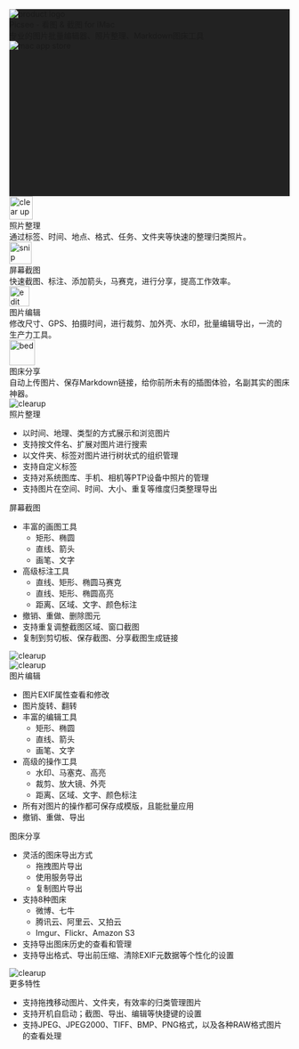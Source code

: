 
<div class="">
    <!-- product name -->
    <div style="background-Color: #222222">
        <div class="lg:max-w-5xl mx-auto">
            <div class="flex justify-center items-center" style="height: 21rem">
                <div class="px-10 lg:px-0">
                    <div class="flex items-center">
                        <img :src="$withBase('/product-logo.png')" alt="product logo">
                        <div class="pl-3 lg:pl-8">
                            <div class="text-white text-xl lg:text-4xl">Picsee - 看图 & 截图 for iMac</div>
                            <div class="text-white text-sm lg:text-lg pt-3">专业的图片批量编辑器、照片整理、Markdown图床工具</div>
                            <img class="pt-4" :src="$withBase('/mac-app-store.png')" alt="mac app store">
                        </div>
                    </div>
                </div>
            </div>
        </div>
    </div>
    <!-- product func breif -->
    <div class="" style="">
        <div class="lg:max-w-5xl mx-auto">
            <div class="flex flex-col lg:flex-row justify-between items-center px-10 py-6">
                <div style="" class="flex justify-between lg:pr-8">
                    <div style="" class="flex flex-col items-center pr-2 lg:pr-8">
                        <img style="width: 42px" class="pt-3" :src="$withBase('/img_clearup.png')" alt="clear up">
                        <div class="text-lg py-3">照片整理</div>
                        <div style="" class="text-base text-gray-600 text-center">通过标签、时间、地点、格式、任务、文件夹等快速的整理归类照片。</div>
                    </div>
                    <div style="" class="flex flex-col items-center">
                        <img style="width: 40px" class="pt-3" :src="$withBase('/img_snip.png')" alt="snip">
                        <div class="text-lg py-3">屏幕截图</div>
                        <div style="" class="text-base text-gray-600 text-center">快速截图、标注、添加箭头，马赛克，进行分享，提高工作效率。</div>
                    </div>
                </div>
                <div style="" class="flex justify-between items-center">
                    <div style="" class="flex flex-col items-center pr-2 lg:pr-8">
                        <img style="width: 36px" class="pt-3" :src="$withBase('/img_edit.png')" alt="edit">
                        <div class="text-lg py-3">图片编辑</div>
                        <div style="" class="text-base text-gray-600 text-center">修改尺寸、GPS、拍摄时间，进行裁剪、加外壳、水印，批量编辑导出，一流的生产力工具。</div>
                    </div>
                    <div style="" class="flex flex-col items-center">
                        <img style="width: 46.3px" class="pt-3" :src="$withBase('/img_bed.png')" alt="bed">
                        <div class="text-lg pt-5 pb-3">图床分享</div>
                        <div style="" class="text-base text-gray-600 text-center">自动上传图片、保存Markdown链接，给你前所未有的插图体验，名副其实的图床神器。</div>
                    </div>
                </div>
            </div>
        </div>
    </div>
    <!-- photo clear up -->
    <div class="">
        <div class="lg:max-w-5xl mx-auto">
            <div class="border-solid border-t"></div>
            <div class="flex flex-col lg:flex-row justify-between items-start">
                <img class="pb-0 pt-5 lg:py-5" :src="$withBase('/photo_clearup.png')" alt="clearup">
                <div class="pt-0 pb-5 lg:pt-8 pl-4">
                    <div class="text-2xl">照片整理</div>
                    <ul class="list-disc text-base text-gray-700 pl-10 pt-3">
                        <li>以时间、地理、类型的方式展示和浏览图片</li>
                        <li>支持按文件名、扩展对图片进行搜索</li>
                        <li>以文件夹、标签对图片进行树状式的组织管理</li>
                        <li class="font-bold">支持自定义标签</li>
                        <li>支持对系统图库、手机、相机等PTP设备中照片的管理</li>
                        <li>支持图片在空间、时间、大小、重复等维度归类整理导出</li>
                    </ul>
                </div>
            </div>
        </div>
    </div>
    <!-- photo snip -->
    <div class="">
        <div class="lg:max-w-5xl mx-auto">
            <div class="border-solid border-t"></div>
            <div class="flex flex-col lg:flex-row justify-between items-start">
                <div class="pt-5 lg:pt-8 pl-4">
                    <div class="text-2xl">屏幕截图</div>
                    <ul class="list-disc text-base text-gray-700 pl-10 pt-3">
                        <li>丰富的画图工具
                            <ul class="pl-5 text-sm" style="list-style-type: circle">
                                <li>矩形、椭圆</li>
                                <li>直线、箭头</li>
                                <li>画笔、文字</li>
                            </ul>
                        </li>
                        <li>高级标注工具
                            <ul class="pl-5 text-sm" style="list-style-type: circle">
                                <li>直线、矩形、椭圆马赛克</li>
                                <li>直线、矩形、椭圆高亮</li>
                                <li>距离、区域、文字、颜色标注</li>
                            </ul>
                        </li>
                        <li class="font-bold">撤销、重做、删除图元</li>
                        <li>支持重复调整截图区域、窗口截图</li>
                        <li>复制到剪切板、保存截图、分享截图生成链接</li>
                    </ul>
                </div>
                <img class="py-5 lg:py-8 px-4" :src="$withBase('/photo_snip.png')" alt="clearup">
            </div>
        </div>
    </div>
    <!-- photo edit -->
    <div class="">
        <div class="lg:max-w-5xl mx-auto">
            <div class="border-solid border-t"></div>
            <div class="flex flex-col lg:flex-row justify-between items-start">
                <img class="pb-0 pt-5 lg:py-5" :src="$withBase('/photo_edit.png')" alt="clearup">
                <div class="py-5 lg:pt-8 pl-4">
                    <div class="text-2xl">图片编辑</div>
                    <ul class="list-disc text-base text-gray-700 pl-10 pt-3">
                        <li>图片EXIF属性查看和修改</li>
                        <li>图片旋转、翻转</li>
                        <li>丰富的编辑工具
                            <ul class="pl-5 text-sm" style="list-style-type: circle">
                                <li>矩形、椭圆</li>
                                <li>直线、箭头</li>
                                <li>画笔、文字</li>
                            </ul>
                        </li>
                        <li>高级的操作工具
                            <ul class="pl-5 text-sm" style="list-style-type: circle">
                                <li>水印、马塞克、高亮</li>
                                <li>裁剪、放大镜、外壳</li>
                                <li>距离、区域、文字、颜色标注</li>
                            </ul>
                        </li>
                        <li class="font-bold">所有对图片的操作都可保存成模版，且能批量应用</li>
                        <li>撤销、重做、导出</li>
                    </ul>
                </div>
            </div>
        </div>
    </div>
    <!-- photo bed -->
    <div class="">
        <div class="lg:max-w-5xl mx-auto">
            <div class="border-solid border-t"></div>
            <div class="flex flex-col lg:flex-row justify-between items-start">
                <div class="pt-5 lg:pt-8 pl-4">
                    <div class="text-2xl">图床分享</div>
                    <ul class="list-disc text-base text-gray-700 pl-10 pt-3">
                        <li>灵活的图床导出方式
                            <ul class="pl-5 text-sm" style="list-style-type: circle">
                                <li>拖拽图片导出</li>
                                <li>使用服务导出</li>
                                <li>复制图片导出</li>
                            </ul>
                        </li>
                        <li class="font-bold">支持8种图床
                            <ul class="pl-5 text-sm" style="list-style-type: circle">
                                <li>微博、七牛</li>
                                <li>腾讯云、阿里云、又拍云</li>
                                <li>Imgur、Flickr、Amazon S3</li>
                            </ul>
                        </li>
                        <li>支持导出图床历史的查看和管理</li>
                        <li>支持导出格式、导出前压缩、清除EXIF元数据等个性化的设置</li>
                    </ul>
                </div>
                <img class="py-4" :src="$withBase('/photo_bed.png')" alt="clearup">
            </div>
        </div>
    </div>
    <!-- more feature -->
    <div class="">
        <div class="lg:max-w-5xl mx-auto">
            <div class="border-solid border-t"></div>
            <div class="flex">
                <div class="py-8 pl-4">
                    <div class="text-2xl">更多特性</div>
                    <ul class="list-disc text-base text-gray-700 pl-10 pt-3">
                        <li>支持拖拽移动图片、文件夹，有效率的归类管理图片</li>
                        <li>支持开机自启动；截图、导出、编辑等快捷键的设置</li>
                        <li>支持JPEG、JPEG2000、TIFF、BMP、PNG格式，以及各种RAW格式图片的查看处理</li>
                    </ul>
                </div>
            </div>
        </div>
    </div>

</div>